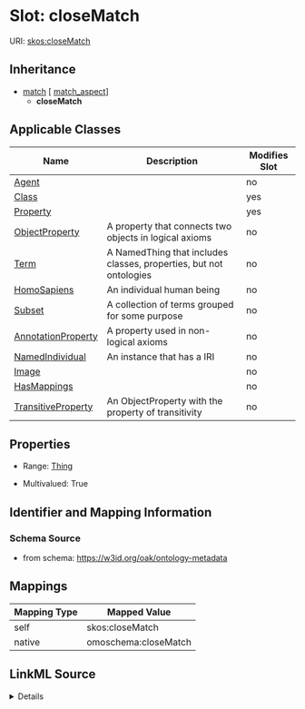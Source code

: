 

# Slot: closeMatch



URI: [skos:closeMatch](http://www.w3.org/2004/02/skos/core#closeMatch)




## Inheritance

* [match](match.md) [ [match_aspect](match_aspect.md)]
    * **closeMatch**






## Applicable Classes

| Name | Description | Modifies Slot |
| --- | --- | --- |
| [Agent](Agent.md) |  |  no  |
| [Class](Class.md) |  |  yes  |
| [Property](Property.md) |  |  yes  |
| [ObjectProperty](ObjectProperty.md) | A property that connects two objects in logical axioms |  no  |
| [Term](Term.md) | A NamedThing that includes classes, properties, but not ontologies |  no  |
| [HomoSapiens](HomoSapiens.md) | An individual human being |  no  |
| [Subset](Subset.md) | A collection of terms grouped for some purpose |  no  |
| [AnnotationProperty](AnnotationProperty.md) | A property used in non-logical axioms |  no  |
| [NamedIndividual](NamedIndividual.md) | An instance that has a IRI |  no  |
| [Image](Image.md) |  |  no  |
| [HasMappings](HasMappings.md) |  |  no  |
| [TransitiveProperty](TransitiveProperty.md) | An ObjectProperty with the property of transitivity |  no  |







## Properties

* Range: [Thing](Thing.md)

* Multivalued: True





## Identifier and Mapping Information







### Schema Source


* from schema: https://w3id.org/oak/ontology-metadata




## Mappings

| Mapping Type | Mapped Value |
| ---  | ---  |
| self | skos:closeMatch |
| native | omoschema:closeMatch |




## LinkML Source

<details>
```yaml
name: closeMatch
from_schema: https://w3id.org/oak/ontology-metadata
rank: 1000
is_a: match
slot_uri: skos:closeMatch
alias: closeMatch
domain_of:
- HasMappings
range: Thing
multivalued: true

```
</details>